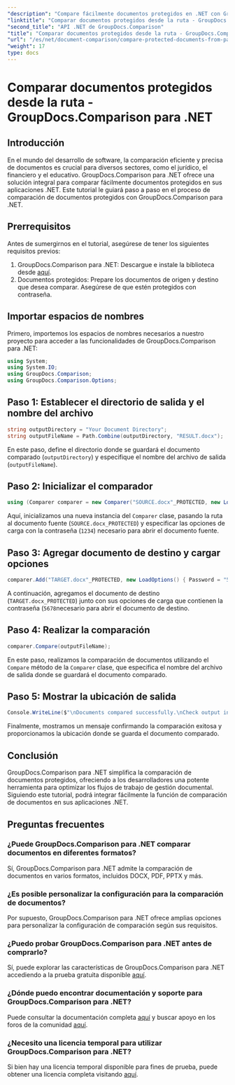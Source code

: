 ```yaml
---
"description": "Compare fácilmente documentos protegidos en .NET con GroupDocs.Comparison para una integración perfecta. Mejore su flujo de trabajo de gestión documental."
"linktitle": "Comparar documentos protegidos desde la ruta - GroupDocs.Comparison para .NET"
"second_title": "API .NET de GroupDocs.Comparison"
"title": "Comparar documentos protegidos desde la ruta - GroupDocs.Comparison para .NET"
"url": "/es/net/document-comparison/compare-protected-documents-from-path/"
"weight": 17
type: docs
---
```

# Comparar documentos protegidos desde la ruta - GroupDocs.Comparison para .NET

## Introducción
En el mundo del desarrollo de software, la comparación eficiente y precisa de documentos es crucial para diversos sectores, como el jurídico, el financiero y el educativo. GroupDocs.Comparison para .NET ofrece una solución integral para comparar fácilmente documentos protegidos en sus aplicaciones .NET. Este tutorial le guiará paso a paso en el proceso de comparación de documentos protegidos con GroupDocs.Comparison para .NET.
## Prerrequisitos
Antes de sumergirnos en el tutorial, asegúrese de tener los siguientes requisitos previos:
1. GroupDocs.Comparison para .NET: Descargue e instale la biblioteca desde [aquí](https://releases.groupdocs.com/comparison/net/).
2. Documentos protegidos: Prepare los documentos de origen y destino que desea comparar. Asegúrese de que estén protegidos con contraseña.

## Importar espacios de nombres
Primero, importemos los espacios de nombres necesarios a nuestro proyecto para acceder a las funcionalidades de GroupDocs.Comparison para .NET:
```csharp
using System;
using System.IO;
using GroupDocs.Comparison;
using GroupDocs.Comparison.Options;
```

## Paso 1: Establecer el directorio de salida y el nombre del archivo
```csharp
string outputDirectory = "Your Document Directory";
string outputFileName = Path.Combine(outputDirectory, "RESULT.docx");
```
En este paso, define el directorio donde se guardará el documento comparado (`outputDirectory`) y especifique el nombre del archivo de salida (`outputFileName`).
## Paso 2: Inicializar el comparador
```csharp
using (Comparer comparer = new Comparer("SOURCE.docx"_PROTECTED, new LoadOptions(){ Password = "1234" }))
```
Aquí, inicializamos una nueva instancia del `Comparer` clase, pasando la ruta al documento fuente (`SOURCE.docx_PROTECTED`) y especificar las opciones de carga con la contraseña (`1234`) necesario para abrir el documento fuente.
## Paso 3: Agregar documento de destino y cargar opciones
```csharp
comparer.Add("TARGET.docx"_PROTECTED, new LoadOptions() { Password = "5678" });
```
A continuación, agregamos el documento de destino (`TARGET.docx_PROTECTED`) junto con sus opciones de carga que contienen la contraseña (`5678`necesario para abrir el documento de destino.
## Paso 4: Realizar la comparación
```csharp
comparer.Compare(outputFileName);
```
En este paso, realizamos la comparación de documentos utilizando el `Compare` método de la `Comparer` clase, que especifica el nombre del archivo de salida donde se guardará el documento comparado.
## Paso 5: Mostrar la ubicación de salida
```csharp
Console.WriteLine($"\nDocuments compared successfully.\nCheck output in {Directory.GetCurrentDirectory()}.");
```
Finalmente, mostramos un mensaje confirmando la comparación exitosa y proporcionamos la ubicación donde se guarda el documento comparado.

## Conclusión
GroupDocs.Comparison para .NET simplifica la comparación de documentos protegidos, ofreciendo a los desarrolladores una potente herramienta para optimizar los flujos de trabajo de gestión documental. Siguiendo este tutorial, podrá integrar fácilmente la función de comparación de documentos en sus aplicaciones .NET.
## Preguntas frecuentes
### ¿Puede GroupDocs.Comparison para .NET comparar documentos en diferentes formatos?
Sí, GroupDocs.Comparison para .NET admite la comparación de documentos en varios formatos, incluidos DOCX, PDF, PPTX y más.
### ¿Es posible personalizar la configuración para la comparación de documentos?
Por supuesto, GroupDocs.Comparison para .NET ofrece amplias opciones para personalizar la configuración de comparación según sus requisitos.
### ¿Puedo probar GroupDocs.Comparison para .NET antes de comprarlo?
Sí, puede explorar las características de GroupDocs.Comparison para .NET accediendo a la prueba gratuita disponible [aquí](https://releases.groupdocs.com/).
### ¿Dónde puedo encontrar documentación y soporte para GroupDocs.Comparison para .NET?
Puede consultar la documentación completa [aquí](https://tutorials.groupdocs.com/comparison/net/) y buscar apoyo en los foros de la comunidad [aquí](https://forum.groupdocs.com/c/comparison/12).
### ¿Necesito una licencia temporal para utilizar GroupDocs.Comparison para .NET?
Si bien hay una licencia temporal disponible para fines de prueba, puede obtener una licencia completa visitando [aquí](https://purchase.groupdocs.com/buy).